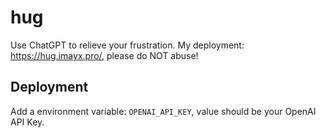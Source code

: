 # hug
Use ChatGPT to relieve your frustration. My deployment: <https://hug.imayx.pro/>, please do NOT abuse!
## Deployment
Add a environment variable: `OPENAI_API_KEY`, value should be your OpenAI API Key.

